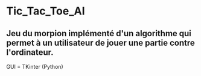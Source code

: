 # Tic_Tac_Toe_AI

Jeu du morpion implémenté d'un algorithme qui permet à un utilisateur de jouer une partie contre l'ordinateur. 
------------------------------------------
GUI = TKinter (Python)
